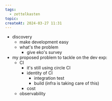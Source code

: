 ```yaml
---
tags:
  - zettelkasten
topic: 
createAt: 2024-03-27 11:31
---
```

- discovery
	- make development easy
	- what's the problem
		- give eko's survey
- my proposed problem to tackle on the dev exp:
	- CI
		- it's still using circle CI
		- identity of CI
			- integration test
			- build (infra is taking care of this)
		- cost 
	- observability